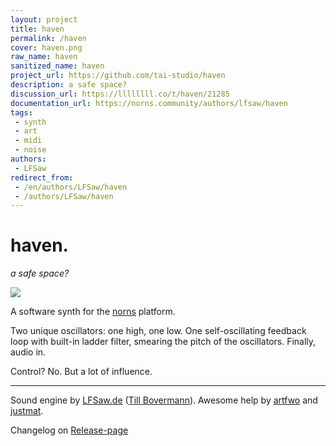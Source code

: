 ```yaml
---
layout: project
title: haven
permalink: /haven
cover: haven.png
raw_name: haven
sanitized_name: haven
project_url: https://github.com/tai-studio/haven
description: a safe space?
discussion_url: https://llllllll.co/t/haven/21285
documentation_url: https://norns.community/authors/lfsaw/haven
tags:
 - synth
 - art
 - midi
 - noise
authors:
 - LFSaw
redirect_from:
 - /en/authors/LFSaw/haven
 - /authors/LFSaw/haven
---
```

# haven.

*a safe space?*

![](https://raw.githubusercontent.com/tai-studio/haven/HEAD/media/haven.jpg)

A software synth for the [norns](https://monome.org/docs/norns/) platform. 

Two unique oscillators: one high, one low. 
One self-oscillating feedback loop with built-in ladder filter, smearing the pitch of the oscillators. 
Finally, audio in.

Control? No. But a lot of influence.

-----

Sound engine by [LFSaw.de](http://lfsaw.de) ([Till Bovermann](http://tai-studio.org)). 
Awesome help by [artfwo](https://github.com/artfwo) and [justmat](https://github.com/justmat).

Changelog on [Release-page](https://github.com/tai-studio/haven/releases)
